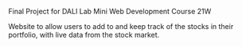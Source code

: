 Final Project for DALI Lab Mini Web Development Course 21W

Website to allow users to add to and keep track of the stocks in their portfolio, with live data from the stock market.
